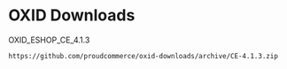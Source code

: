 OXID Downloads
==============

OXID_ESHOP_CE_4.1.3

	https://github.com/proudcommerce/oxid-downloads/archive/CE-4.1.3.zip
